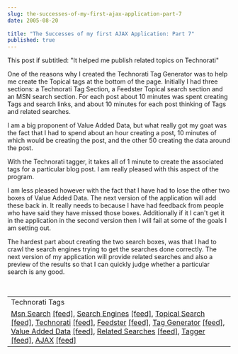 ```yaml
---
slug: the-successes-of-my-first-ajax-application-part-7
date: 2005-08-20
 
title: "The Successes of my first AJAX Application: Part 7"
published: true
---
```

This post if subtitled: "It helped me publish related topics on Technorati"<p />One of the reasons why I created the Technorati Tag Generator was to help me create the Topical tags at the bottom of the page.  Initially I had three sections:  a Technorati Tag Section, a Feedster Topical search section and an MSN search section.  For each post about 10 minutes was spent creating Tags and search links, and about 10 minutes for each post thinking of Tags and related searches.<p />I am a big proponent of Value Added Data, but what really got my goat was the fact that I had to spend about an hour creating a post, 10 minutes of which would be creating the post, and the other 50 creating the data around the post.<p />With the Technorati tagger, it takes all of 1 minute to create the associated tags for a particular blog post.  I am really pleased with this aspect of the program.<p />I am less pleased however with the fact that I have had to lose the other two boxes of Value Added Data.  The next version of the application will add these back in.  It really needs to because I have had feedback from people who have said they have missed those boxes.  Additionally if it I can't get it in the application in the second version then I will fail at some of the goals I am setting out.<p />The hardest part about creating the two search boxes, was that I had to crawl the search engines trying to get the searches done correctly.  The next version of my application  will provide related searches and also a preview of the results so that I can quickly judge whether a particular search is any good.<p /><br /><table class="TechnoratiHead TagHeader">
<tr><td>Technorati Tags</td></tr>
<tr class="Technorati"><td>
<a href="http://www.technorati.com/tag/Msn%20Search" class="Tag" rel="tag">Msn Search</a> <a href="http://feeds.technorati.com/feed/posts/tag/Msn%20Search" class="Tag">[feed]</a>, <a href="http://www.technorati.com/tag/Search%20Engines" class="Tag" rel="tag">Search Engines</a> <a href="http://feeds.technorati.com/feed/posts/tag/Search%20Engines" class="Tag">[feed]</a>, <a href="http://www.technorati.com/tag/Topical%20Search" class="Tag" rel="tag">Topical Search</a> <a href="http://feeds.technorati.com/feed/posts/tag/Topical%20Search" class="Tag">[feed]</a>, <a href="http://www.technorati.com/tag/Technorati" class="Tag" rel="tag">Technorati</a> <a href="http://feeds.technorati.com/feed/posts/tag/Technorati" class="Tag">[feed]</a>, <a href="http://www.technorati.com/tag/Feedster" class="Tag" rel="tag">Feedster</a> <a href="http://feeds.technorati.com/feed/posts/tag/Feedster" class="Tag">[feed]</a>, <a href="http://www.technorati.com/tag/Tag%20Generator" class="Tag" rel="tag">Tag Generator</a> <a href="http://feeds.technorati.com/feed/posts/tag/Tag%20Generator" class="Tag">[feed]</a>, <a href="http://www.technorati.com/tag/Value%20Added%20Data" class="Tag" rel="tag">Value Added Data</a> <a href="http://feeds.technorati.com/feed/posts/tag/Value%20Added%20Data" class="Tag">[feed]</a>, <a href="http://www.technorati.com/tag/Related%20Searches" class="Tag" rel="tag">Related Searches</a> <a href="http://feeds.technorati.com/feed/posts/tag/Related%20Searches" class="Tag">[feed]</a>, <a href="http://www.technorati.com/tag/Tagger" class="Tag" rel="tag">Tagger</a> <a href="http://feeds.technorati.com/feed/posts/tag/Tagger" class="Tag">[feed]</a>, <a href="http://www.technorati.com/tag/AJAX" class="Tag" rel="tag">AJAX</a> <a href="http://feeds.technorati.com/feed/posts/tag/AJAX" class="Tag">[feed]</a>
</td></tr>
</table><div class="blogger-post-footer"><img class="posterous_download_image" src="https://blogger.googleusercontent.com/tracker/8109338-112454053743335049?l=www.kinlan.co.uk%2Findex.html" height="1" alt="" width="1" /></div>

